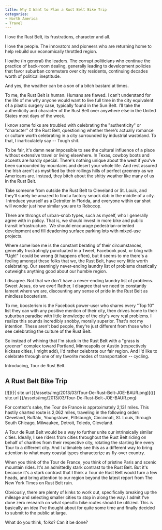 ```yaml
---
title: Why I Want to Plan a Rust Belt Bike Trip
categories:
- North America
- Travel
---
```


I love the Rust Belt, its frustrations, character and all.

I love the people. The innovators and pioneers who are returning home to help rebuild our economically throttled region.

I loathe (in general) the leaders. The corrupt politicians who continue the practice of back-room dealing, generally leading to development policies that favor suburban commuters over city residents, continuing decades worth of political ineptitude.

And yes, the weather can be a son of a bitch bastard at times.

To me, the Rust Belt is human. Humans are flawed. I can't understand for the life of me why anyone would want to live full time in the city equivalent of a plastic surgery case, typically found in the Sun Belt. I'll take the authenticity and character of the Rust Belt over anywhere else in the United States most days of the week.

I know some folks are troubled with celebrating the "authenticity" or "character" of the Rust Belt, questioning whether there's actually romance or culture worth celebrating in a city surrounded by industrial wasteland. To that, I inarticulately say -- Tough shit.

To be fair, it's damn near impossible to see the cultural influence of a place without extensive travel or living elsewhere. In Texas, cowboy boots and accents are hardly special. There's nothing unique about the west if you've been surrounded by mountains and desert your whole life. And rest assured the Irish aren't as mystified by their rollings hills of perfect greenery as we Americans are. Instead, they bitch about the shitty weather like many of us in the Rust Belt.

Take someone from outside the Rust Belt to Cleveland or St. Louis, and they'll surely be amazed to find a factory smack dab in the middle of a city.  Introduce yourself as a Detroiter in Florida, and everyone within ear shot will wonder just how similar you are to Robocop.

There are throngs of urban-snob types, such as myself, who I generally agree with in policy. That is, we should invest in more bike and public transit infrastructure.  We should encourage pedestrian-oriented development and fill deadening surface parking lots with mixed-use projects.

Where some lose me is the constant berating of their circumstances, generally frustratingly punctuated in a Tweet, Facebook post, or blog with "Ugh!" I could be wrong (it happens often), but it seems to me there's a feeling amongst these folks that we, the Rust Belt, have very little worth celebrating. Our seemingly never-ending laundry list of problems drastically outweighs anything good about our humble region.

I disagree. Not that we don't have a never-ending laundry list of problems. Sweet Jesus, do we ever! Rather, I disagree that we need to constantly lament where we are, discounting any sense of pride in the Rust Belt as mindless boosterism.

To me, boosterism is the Facebook power-user who shares every "Top 10" list they can with any positive mention of their city, then drives home to their suburban paradise with little knowledge of the city's very real problems. I realize this sounds incredibly snobby, morally superior. That's not my intention. These aren't bad people, they're just different from those who I see celebrating the culture of the Rust Belt.

So instead of whining that I'm stuck in the Rust Belt with a "grass is greener" complex toward Portland, Minneapolis or Austin (respectively kickass cities, I might add), I'd rather celebrate our fair region. And I'd like to celebrate through one of my favorite modes of transportation -- cycling.

Introducing, Tour de Rust Belt.

## A Rust Belt Bike Trip

[![]({{ site.url }}/assets/img/2013/03/Tour-De-Rust-Belt-JOE-BAUR.png)]({{ site.url }}/assets/img/2013/03/Tour-De-Rust-Belt-JOE-BAUR.png)

For context's sake, the Tour de France is approximately 2,131 miles. This hastily charted route is 2,062 miles, traveling in the following order: Cleveland, Buffalo, Youngstown, Pittsburgh, Cincinnati, St. Louis, through South Chicago, Milwaukee, Detroit, Toledo, Cleveland.

A Tour de Rust Belt would be a way to further unite our intrinsically similar cities. Ideally, I see riders from cities throughout the Rust Belt riding on behalf of charities from their respective city, rotating the starting line every Tour to a different city. And I ultimately see this as a different way to bring attention to what many coastal types characterize as fly-over country.

When you think of the Tour de France, you think of pristine Paris and scenic mountain rides. It's an admittedly stark contrast to the Rust Belt. But it's because it's a stark contrast that I think a Tour de Rust Belt would turn a few heads, and bring attention to our region beyond the latest report from The New York Times on Rust Belt ruin.

Obviously, there are plenty of kinks to work out, specifically breaking up the mileage and selecting smaller cities to stop in along the way. I admit I've done zero research on what specific bike routes should be utilized. This is basically an idea I've thought about for quite some time and finally decided to submit to the public at large.

What do you think, folks? Can it be done?
